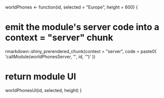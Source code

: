 worldPhones <- function(id, selected = "Europe", height = 600) {
  # emit the module's server code into a context = "server" chunk
  rmarkdown::shiny_prerendered_chunk(context = "server", code = paste0(
    'callModule(worldPhonesServer, "', id, '")'
  ))

  # return module UI
  worldPhonesUI(id, selected, height)
}